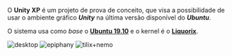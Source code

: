 O **Unity XP** é um projeto de prova de conceito, que visa a possibilidade de usar o ambiente gráfico _**Unity**_ na última versão disponível do _**Ubuntu**_.

O sistema usa como _base_ o [**Ubuntu 19.10**](https://ubuntu.com) e o kernel é o [**Liquorix**](https://liquorix.net/).

![desktop](https://raw.githubusercontent.com/rauldipeas/Unity-XP/master/screenshots/desktop.png)
![epiphany](https://raw.githubusercontent.com/rauldipeas/Unity-XP/master/screenshots/epiphany.png)
![tilix+nemo](https://raw.githubusercontent.com/rauldipeas/Unity-XP/master/screenshots/tilix+nemo.png)
